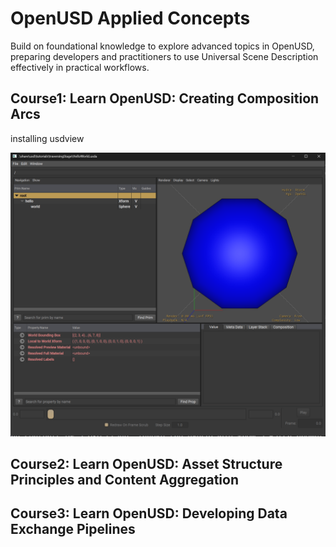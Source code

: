 # OpenUSD Applied Concepts
Build on foundational knowledge to explore advanced topics in OpenUSD, preparing developers and practitioners to use Universal Scene Description effectively in practical workflows.

## Course1: Learn OpenUSD: Creating Composition Arcs

installing usdview

![USD view](figs/usdview.png)

## Course2: Learn OpenUSD: Asset Structure Principles and Content Aggregation

## Course3: Learn OpenUSD: Developing Data Exchange Pipelines

